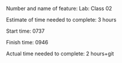 Number and name of feature: Lab: Class 02

Estimate of time needed to complete: 3 hours

Start time: 0737

Finish time: 0946

Actual time needed to complete: 2 hours+git
